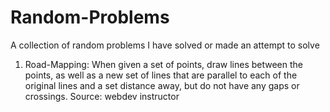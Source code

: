 # Random-Problems
A collection of random problems I have solved or made an attempt to solve
1. Road-Mapping: When given a set of points, draw lines between the points, as well as a new set of lines that are parallel to each of the original lines and a set distance away, but do not have any gaps or crossings. Source: webdev instructor
